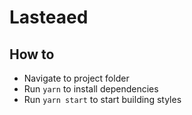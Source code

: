 # Lasteaed
## How to
- Navigate to project folder
- Run `yarn` to install dependencies
- Run `yarn start` to start building styles
